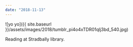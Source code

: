 ```yaml
---
date: "2018-11-13"
---
```


![yo yo]({{ site.baseurl }}/assets/images/2018/tumblr_pi4o4xTDR01qlj3bd_540.jpg)

Reading at Stradbally library.
